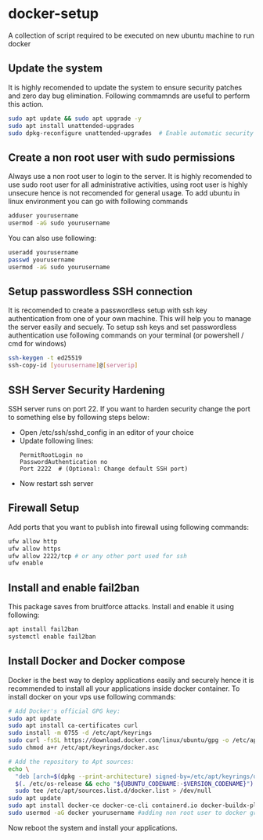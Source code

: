 # docker-setup
A collection of script required to be executed on new ubuntu machine to run docker
## Update the system
It is highly recomended to update the system to ensure security patches and zero day bug elimination. Following commamnds are useful to perform this action.
```bash
sudo apt update && sudo apt upgrade -y
sudo apt install unattended-upgrades
sudo dpkg-reconfigure unattended-upgrades  # Enable automatic security updates
```
## Create a non root user with sudo permissions
Always use a non root user to login to the server. It is highly recomended to use sudo root user for all administrative activities, using root user is highly unsecure hence is not recomended for general usage. To add ubuntu in linux environment you can go with following commands
```bash
adduser yourusername
usermod -aG sudo yourusername
```
You can also use following:
```bash
useradd yourusername
passwd yourusername
usermod -aG sudo yourusername
```
## Setup passwordless SSH connection
It is recomended to create a passwordless setup with ssh key authentication from one of your own machine. This will help you to manage the server easily and secuely. To setup ssh keys and set passwordless authentication use following commands on your terminal (or powershell / cmd for windows)
```bash
ssh-keygen -t ed25519
ssh-copy-id [yourusername]@[serverip]
```
## SSH Server Security Hardening
SSH server runs on port 22. If you want to harden security change the port to something else by following steps below:
- Open /etc/ssh/sshd_config in an editor of your choice
- Update following lines:
  ```text
  PermitRootLogin no
  PasswordAuthentication no
  Port 2222  # (Optional: Change default SSH port)
  ```
- Now restart ssh server
## Firewall Setup
Add ports that you want to publish into firewall using following commands:
```bash
ufw allow http
ufw allow https
ufw allow 2222/tcp # or any other port used for ssh
ufw enable
```
## Install and enable fail2ban
This package saves from bruitforce attacks. Install and enable it using following:
```bash
apt install fail2ban
systemctl enable fail2ban
```
## Install Docker and Docker compose
Docker is the best way to deploy applications easily and securely hence it is recommended to install all your applications inside docker container. To install docker on your vps use following commands:
```bash
# Add Docker's official GPG key:
sudo apt update
sudo apt install ca-certificates curl
sudo install -m 0755 -d /etc/apt/keyrings
sudo curl -fsSL https://download.docker.com/linux/ubuntu/gpg -o /etc/apt/keyrings/docker.asc
sudo chmod a+r /etc/apt/keyrings/docker.asc

# Add the repository to Apt sources:
echo \
  "deb [arch=$(dpkg --print-architecture) signed-by=/etc/apt/keyrings/docker.asc] https://download.docker.com/linux/ubuntu \
  $(. /etc/os-release && echo "${UBUNTU_CODENAME:-$VERSION_CODENAME}") stable" | \
  sudo tee /etc/apt/sources.list.d/docker.list > /dev/null
sudo apt update
sudo apt install docker-ce docker-ce-cli containerd.io docker-buildx-plugin docker-compose-plugin
sudo usermod -aG docker yourusername #adding non root user to docker group
```
Now reboot the system and install your applications.
